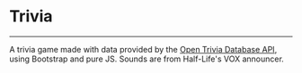 # Trivia
---
A trivia game made with data provided by the [Open Trivia Database API](https://opentdb.com/api_config.php), using Bootstrap and pure JS.
Sounds are from Half-Life's VOX announcer.
